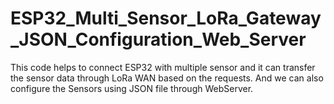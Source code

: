 # ESP32_Multi_Sensor_LoRa_Gateway_JSON_Configuration_Web_Server

This code helps to connect ESP32 with multiple sensor and it can transfer the sensor data through LoRa WAN based on the requests. And we can also configure the Sensors using JSON file through WebServer.
